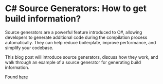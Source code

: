 # C# Source Generators: How to get build information?

Source generators are a powerful feature introduced to C#, allowing developers to generate additional code during the compilation process automatically. They can help reduce boilerplate, improve performance, and simplify your codebase. 

This blog post will introduce source generators, discuss how they work, and walk through an example of a source generator for generating build information.

Found [here](https://steven-giesel.com/blogPost/cec8df6e-b271-4b4c-8ff6-e9f3aa5e26a1)